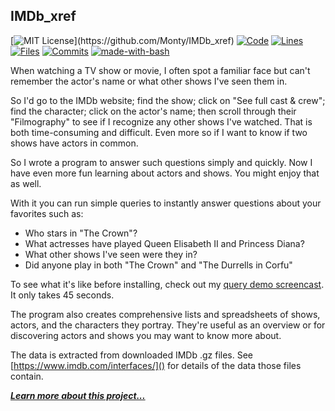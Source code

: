 ## IMDb_xref

[![MIT License](https://img.shields.io/apm/l/atomic-design-ui.svg?)](https://github.com/Monty/IMDb_xref)
[![Code](https://tokei.rs/b1/github/Monty/IMDb_xref?category=code)](https://github.com/Monty/IMDb_xref)
[![Lines](https://tokei.rs/b1/github/Monty/IMDb_xref?category=lines)](https://github.com/Monty/IMDb_xref)
[![Files](https://tokei.rs/b1/github/Monty/IMDb_xref?category=files)](https://github.com/Monty/IMDb_xref)
[![Commits](https://badgen.net/github/commits/Monty/IMDb_xref/main)](https://github.com/Monty/IMDb_xref)
[![made-with-bash](https://img.shields.io/badge/Made%20with-Bash-1f425f.svg)](https://www.gnu.org/software/bash/manual/html_node/What-is-Bash_003f.html)

When watching a TV show or movie, I often spot a familiar face but can't
remember the actor's name or what other shows I've seen them in.

So I'd go to the IMDb website; find the show; click on "See full cast &
crew"; find the character; click on the actor's name; then scroll through their
"Filmography" to see if I recognize any other shows I've watched. That is both
time-consuming and difficult. Even more so if I want to know if two shows have
actors in common.

So I wrote a program to answer such questions simply and quickly. Now I have
even more fun learning about actors and shows. You might enjoy that as well.

With it you can run simple queries to instantly answer questions about your
favorites such as:

* Who stars in "The Crown"?
* What actresses have played Queen Elisabeth II and Princess Diana?
* What other shows I've seen were they in?
* Did anyone play in both "The Crown" and "The Durrells in Corfu"

To see what it's like before installing, check out my [query
demo screencast](https://youtu.be/91h3mnvV7Ug). It only takes 45 seconds.

The program also creates comprehensive lists and spreadsheets of shows, actors,
and the characters they portray. They're useful as an overview or for discovering
actors and shows you may want to know more about.

The data is extracted from downloaded IMDb .gz files. See
[https://www.imdb.com/interfaces/]() for details of the data those files contain.

***[Learn more about this project...](USAGE.md)***
